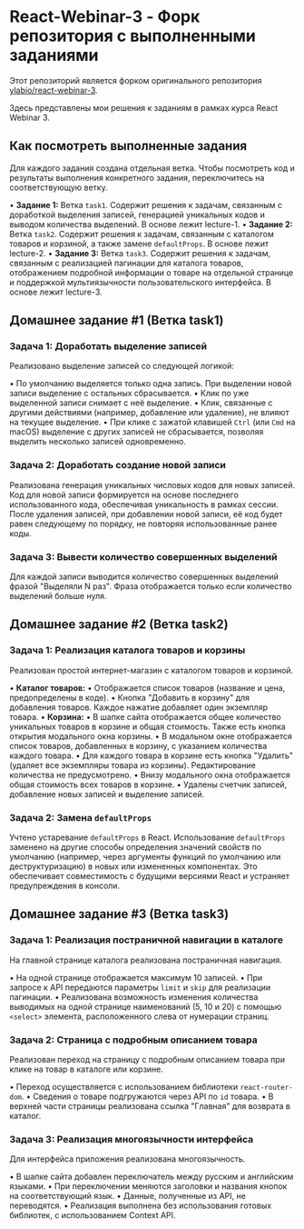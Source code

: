 # React-Webinar-3 - Форк репозитория с выполненными заданиями

Этот репозиторий является форком оригинального репозитория [ylabio/react-webinar-3](https://github.com/ylabio/react-webinar-3).

Здесь представлены мои решения к заданиям в рамках курса React Webinar 3.

## Как посмотреть выполненные задания

Для каждого задания создана отдельная ветка. Чтобы посмотреть код и результаты выполнения конкретного задания, переключитесь на соответствующую ветку.

•   **Задание 1:** Ветка `task1`. Содержит решения к задачам, связанным с доработкой выделения записей, генерацией уникальных кодов и выводом количества выделений. В основе лежит lecture-1.
•   **Задание 2:** Ветка `task2`. Содержит решения к задачам, связанным с каталогом товаров и корзиной, а также замене `defaultProps`. В основе лежит lecture-2.
•   **Задание 3:** Ветка `task3`. Содержит решения к задачам, связанным с реализацией пагинации для каталога товаров, отображением подробной информации о товаре на отдельной странице и поддержкой мультиязычности пользовательского интерфейса. В основе лежит lecture-3.

## Домашнее задание #1 (Ветка task1)

### Задача 1: Доработать выделение записей

Реализовано выделение записей со следующей логикой:

•   По умолчанию выделяется только одна запись. При выделении новой записи выделение с остальных сбрасывается.
•   Клик по уже выделенной записи снимает с неё выделение.
•   Клик, связанные с другими действиями (например, добавление или удаление), не влияют на текущее выделение.
•   При клике с зажатой клавишей `Ctrl` (или `Cmd` на macOS) выделение с других записей не сбрасывается, позволяя выделить несколько записей одновременно.

### Задача 2: Доработать создание новой записи

Реализована генерация уникальных числовых кодов для новых записей. Код для новой записи формируется на основе последнего использованного кода, обеспечивая уникальность в рамках сессии. После удаления записей, при добавлении новой записи, её код будет равен следующему по порядку, не повторяя использованные ранее коды.

### Задача 3: Вывести количество совершенных выделений

Для каждой записи выводится количество совершенных выделений фразой "Выделяли N раз". Фраза отображается только если количество выделений больше нуля.


## Домашнее задание #2 (Ветка task2)

### Задача 1: Реализация каталога товаров и корзины

Реализован простой интернет-магазин с каталогом товаров и корзиной.

•   **Каталог товаров:**
    •   Отображается список товаров (название и цена, предопределены в коде).
    •   Кнопка "Добавить в корзину" для добавления товаров. Каждое нажатие добавляет один экземпляр товара.
•   **Корзина:**
    •   В шапке сайта отображается общее количество уникальных товаров в корзине и общая стоимость.  Также есть кнопка открытия модального окна корзины.
    •   В модальном окне отображается список товаров, добавленных в корзину, с указанием количества каждого товара.
    •   Для каждого товара в корзине есть кнопка "Удалить" (удаляет все экземпляры товара из корзины).  Редактирование количества не предусмотрено.
    •   Внизу модального окна отображается общая стоимость всех товаров в корзине.
    •   Удалены счетчик записей, добавление новых записей и выделение записей.

### Задача 2: Замена `defaultProps`

Учтено устаревание `defaultProps` в React. Использование `defaultProps` заменено на другие способы определения значений свойств по умолчанию (например, через аргументы функций по умолчанию или деструктуризацию) в новых или измененных компонентах.  Это обеспечивает совместимость с будущими версиями React и устраняет предупреждения в консоли.


## Домашнее задание #3 (Ветка task3)

### Задача 1: Реализация постраничной навигации в каталоге

На главной странице каталога реализована постраничная навигация.

•   На одной странице отображается максимум 10 записей.
•   При запросе к API передаются параметры `limit` и `skip` для реализации пагинации.
•   Реализована возможность изменения количества выводимых на одной странице наименований (5, 10 и 20) с помощью `<select>` элемента, расположенного слева от нумерации страниц.

### Задача 2: Страница с подробным описанием товара

Реализован переход на страницу с подробным описанием товара при клике на товар в каталоге или корзине.

•   Переход осуществляется с использованием библиотеки `react-router-dom`.
•   Сведения о товаре подгружаются через API по `id` товара.
•   В верхней части страницы реализована ссылка "Главная" для возврата в каталог.

### Задача 3: Реализация многоязычности интерфейса

Для интерфейса приложения реализована многоязычность.

•   В шапке сайта добавлен переключатель между русским и английским языками.
•   При переключении меняются заголовки и названия кнопок на соответствующий язык.
•   Данные, полученные из API, не переводятся.
•   Реализация выполнена без использования готовых библиотек, с использованием Context API.